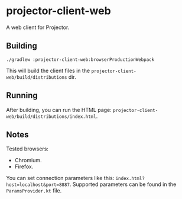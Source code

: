 # projector-client-web
A web client for Projector.

## Building
```shell script
./gradlew :projector-client-web:browserProductionWebpack
```

This will build the client files in the `projector-client-web/build/distributions` dir.

## Running
After building, you can run the HTML page: `projector-client-web/build/distributions/index.html`.

## Notes
Tested browsers:
- Chromium.
- Firefox.

You can set connection parameters like this: `index.html?host=localhost&port=8887`. Supported parameters can be found in the `ParamsProvider.kt` file.
